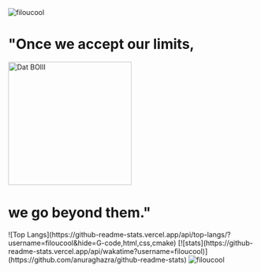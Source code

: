  <img src="https://komarev.com/ghpvc/?username=filoucool" alt="filoucool"/>
 <H1>"Once we accept our limits,</H1>
 <img src="https://media.tenor.com/images/537f8081464118674136ed777d16d622/tenor.gif" alt="Dat BOIII" title="Dat BOIII" width="250"/>
 <H1>we go beyond them."</H1>
 ![Top Langs](https://github-readme-stats.vercel.app/api/top-langs/?username=filoucool&hide=G-code,html,css,cmake)
 [![stats](https://github-readme-stats.vercel.app/api/wakatime?username=filoucool)](https://github.com/anuraghazra/github-readme-stats)
<img src="https://github-readme-stats.vercel.app/api?username=filoucool&show_icons=true" alt="filoucool" />
